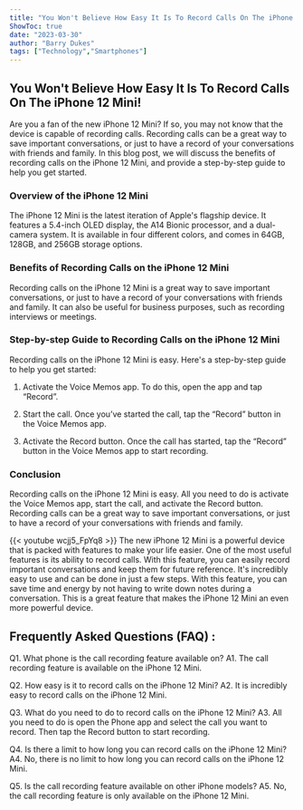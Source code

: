 ```yaml
---
title: "You Won't Believe How Easy It Is To Record Calls On The iPhone 12 Mini!"
ShowToc: true 
date: "2023-03-30"
author: "Barry Dukes" 
tags: ["Technology","Smartphones"]
---
```

## You Won't Believe How Easy It Is To Record Calls On The iPhone 12 Mini!

Are you a fan of the new iPhone 12 Mini? If so, you may not know that the device is capable of recording calls. Recording calls can be a great way to save important conversations, or just to have a record of your conversations with friends and family. In this blog post, we will discuss the benefits of recording calls on the iPhone 12 Mini, and provide a step-by-step guide to help you get started.

### Overview of the iPhone 12 Mini

The iPhone 12 Mini is the latest iteration of Apple's flagship device. It features a 5.4-inch OLED display, the A14 Bionic processor, and a dual-camera system. It is available in four different colors, and comes in 64GB, 128GB, and 256GB storage options.

### Benefits of Recording Calls on the iPhone 12 Mini

Recording calls on the iPhone 12 Mini is a great way to save important conversations, or just to have a record of your conversations with friends and family. It can also be useful for business purposes, such as recording interviews or meetings.

### Step-by-step Guide to Recording Calls on the iPhone 12 Mini

Recording calls on the iPhone 12 Mini is easy. Here's a step-by-step guide to help you get started:

1. Activate the Voice Memos app. To do this, open the app and tap “Record”.

2. Start the call. Once you’ve started the call, tap the “Record” button in the Voice Memos app.

3. Activate the Record button. Once the call has started, tap the “Record” button in the Voice Memos app to start recording.

### Conclusion

Recording calls on the iPhone 12 Mini is easy. All you need to do is activate the Voice Memos app, start the call, and activate the Record button. Recording calls can be a great way to save important conversations, or just to have a record of your conversations with friends and family.

{{< youtube wcjj5_FpYq8 >}} 
The new iPhone 12 Mini is a powerful device that is packed with features to make your life easier. One of the most useful features is its ability to record calls. With this feature, you can easily record important conversations and keep them for future reference. It's incredibly easy to use and can be done in just a few steps. With this feature, you can save time and energy by not having to write down notes during a conversation. This is a great feature that makes the iPhone 12 Mini an even more powerful device.

## Frequently Asked Questions (FAQ) :
Q1. What phone is the call recording feature available on?
A1. The call recording feature is available on the iPhone 12 Mini.

Q2. How easy is it to record calls on the iPhone 12 Mini?
A2. It is incredibly easy to record calls on the iPhone 12 Mini.

Q3. What do you need to do to record calls on the iPhone 12 Mini?
A3. All you need to do is open the Phone app and select the call you want to record. Then tap the Record button to start recording.

Q4. Is there a limit to how long you can record calls on the iPhone 12 Mini?
A4. No, there is no limit to how long you can record calls on the iPhone 12 Mini.

Q5. Is the call recording feature available on other iPhone models?
A5. No, the call recording feature is only available on the iPhone 12 Mini.


